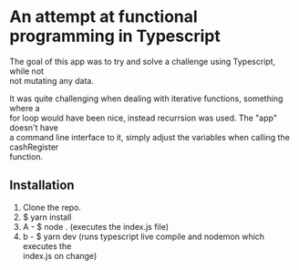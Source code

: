 # An attempt at functional programming in Typescript

The goal of this app was to try and solve a challenge using Typescript, while not  
not mutating any data.  

It was quite challenging when dealing with iterative functions, something where a  
for loop would have been nice, instead recurrsion was used. The "app" doesn't have  
a command line interface to it, simply adjust the variables when calling the cashRegister  
function.

## Installation

1. Clone the repo.
2. $ yarn install
3. A - $ node . (executes the index.js file)
3. b - $ yarn dev (runs typescript live compile and nodemon which executes the  
index.js on change)
